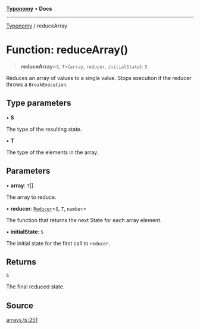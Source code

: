 [**Typonomy**](../README.md) • **Docs**

***

[Typonomy](../globals.md) / reduceArray

# Function: reduceArray()

> **reduceArray**\<`S`, `T`\>(`array`, `reducer`, `initialState`): `S`

Reduces an array of values to a single value.
Stops execution if the reducer throws a `BreakExecution`.

## Type parameters

• **S**

The type of the resulting state.

• **T**

The type of the elements in the array.

## Parameters

• **array**: `T`[]

The array to reduce.

• **reducer**: [`Reducer`](../type-aliases/Reducer.md)\<`S`, `T`, `number`\>

The function that returns the next State for each array element.

• **initialState**: `S`

The initial state for the first call to `reducer`.

## Returns

`S`

The final reduced state.

## Source

[arrays.ts:251](https://github.com/softcraft-development/typonomy/blob/cac11b20828d50b550eeacd6b4954a5f2aa411b3/src/arrays.ts#L251)
